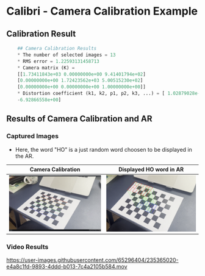 # Calibri - Camera Calibration Example

## Calibration Result

```python
    ## Camera Calibration Results
    * The number of selected images = 13
    * RMS error = 1.22593131458713
    * Camera matrix (K) =
    [[1.73411843e+03 0.00000000e+00 9.41401794e+02]
    [0.00000000e+00 1.72423562e+03 5.00515230e+02]
    [0.00000000e+00 0.00000000e+00 1.00000000e+00]]
    * Distortion coefficient (k1, k2, p1, p2, k3, ...) = [ 1.02879028e-01  6.42472730e-01  5.65504920e-03 -6.81325775e-03
    -6.92866558e+00]
```

## Results of Camera Calibration and AR

### Captured Images 

- Here, the word "HO" is a just random word choosen to be displayed in the AR.

|           Camera Calibration            |       Displayed HO word in AR        |
| :-------------------------------------: | :----------------------------------: |
| ![](data/images/camera_calibration.png) | ![](data/images/converted_image.png) |

### Video Results



https://user-images.githubusercontent.com/65296404/235365020-e4a8c1fd-9893-4ddd-b013-7c4a2105b584.mov

